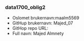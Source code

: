 ### data1700_oblig2

- Oslomet brukernavn:maalm5569
- GitHup  brukernavn: Majed_07
- GitHop repo URL:
- Full navn: Majed Almnety

